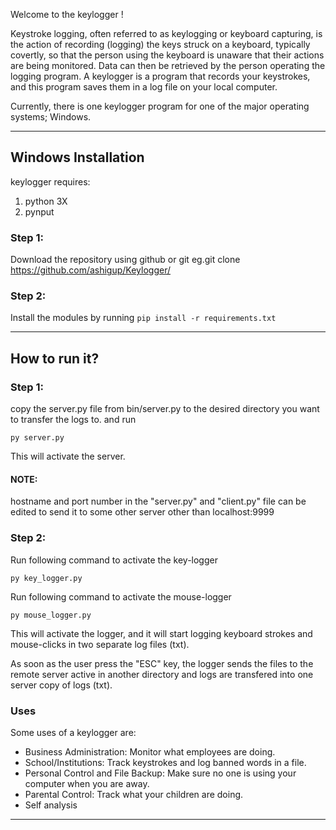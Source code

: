 Welcome to the keylogger ! 

Keystroke logging, often referred to as keylogging or keyboard capturing, is the action of recording (logging) the keys struck on a keyboard, typically covertly, so that the person using the keyboard is unaware that their actions are being monitored. 
Data can then be retrieved by the person operating the logging program.
A keylogger is a program that records your keystrokes, and this program saves them in a log file on your local computer.

Currently, there is one keylogger program for one of the major operating systems; Windows.

---
## Windows Installation
keylogger requires:
  1. python 3X
  2. pynput

### Step 1: 
Download the repository using github or git eg.git clone https://github.com/ashigup/Keylogger/

### Step 2: 
Install the modules by running `pip install -r requirements.txt`

---
## How to run it?

### Step 1:

copy the server.py file from bin/server.py to the desired directory you want to transfer the logs to.
and run
```
py server.py
```
This will activate the server.

#### NOTE: 
hostname and port number in the "server.py" and "client.py" file can be edited to send it to                                            some other server other than localhost:9999</b>

### Step 2:

Run following command to activate the key-logger
```
py key_logger.py
```

Run following command to activate the mouse-logger
```
py mouse_logger.py
```

This will activate the logger, and it will start logging keyboard strokes and mouse-clicks in two separate log files (txt).

As soon as the user press the "ESC" key, the logger sends the files to the remote server active in another directory
and logs are transfered into one server copy of logs (txt).


### Uses

Some uses of a keylogger are:

- Business Administration: Monitor what employees are doing.
- School/Institutions: Track keystrokes and log banned words in a file.
- Personal Control and File Backup: Make sure no one is using your computer when you are away.
- Parental Control: Track what your children are doing.
- Self analysis

---

